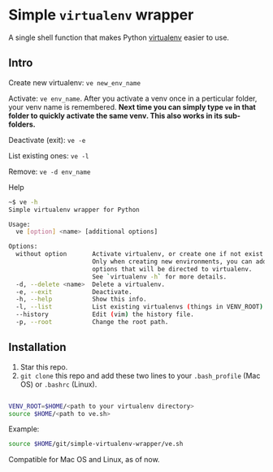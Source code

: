 # Simple `virtualenv` wrapper

A single shell function that makes Python [virtualenv](http://docs.python-guide.org/en/latest/dev/virtualenvs/) easier to use.

## Intro

Create new virtualenv: `ve new_env_name`

Activate: `ve env_name`. After you activate a venv once in a perticular folder, your venv name is remembered. **Next time you can simply type `ve` in that folder to quickly activate the same venv. This also works in its sub-folders.**

Deactivate (exit): `ve -e`

List existing ones: `ve -l`

Remove: `ve -d env_name`

Help
```sh
~$ ve -h
Simple virtualenv wrapper for Python

Usage:
  ve [option] <name> [additional options]

Options:
  without option       Activate virtualenv, or create one if not exist.
                       Only when creating new environments, you can add
                       options that will be directed to virtualenv.
                       See `virtualenv -h` for more details.
  -d, --delete <name>  Delete a virtualenv.
  -e, --exit           Deactivate.
  -h, --help           Show this info.
  -l, --list           List existing virtualenvs (things in VENV_ROOT).
  --history            Edit (vim) the history file.
  -p, --root           Change the root path.
```

## Installation
1. Star this repo.
1. `git clone` this repo and add these two lines to your `.bash_profile` (Mac OS) or `.bashrc` (Linux).

```sh

VENV_ROOT=$HOME/<path to your virtualenv directory>  
source $HOME/<path to ve.sh>
```

Example:

```sh
source $HOME/git/simple-virtualenv-wrapper/ve.sh
```

Compatible for Mac OS and Linux, as of now.
